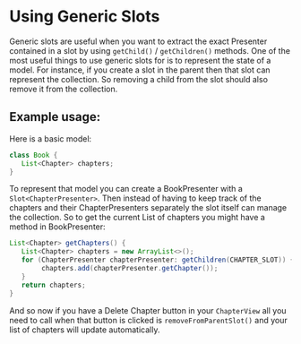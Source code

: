 # Using Generic Slots

Generic slots are useful when you want to extract the exact Presenter contained in a slot by using `getChild()` / `getChildren()` methods. One of the most useful things to use generic slots for is to represent the state of a model. For instance, if you create a slot in the parent then that slot can represent the collection. So removing a child from the slot should also remove it from the collection.

## Example usage:

Here is a basic model:

```java
class Book {
   List<Chapter> chapters;
}
```

To represent that model you can create a BookPresenter with a `Slot<ChapterPresenter>`. Then instead of having to keep track of the chapters and their ChapterPresenters separately the slot itself can manage the collection. So to get the current List of chapters you might have a method in BookPresenter:

```java
List<Chapter> getChapters() {
   List<Chapter> chapters = new ArrayList<>();
   for (ChapterPresenter chapterPresenter: getChildren(CHAPTER_SLOT)) {
        chapters.add(chapterPresenter.getChapter());
   }
   return chapters;
}
```

And so now if you have a Delete Chapter button in your `ChapterView` all you need to call when that button is clicked is `removeFromParentSlot()` and your list of chapters will update automatically.